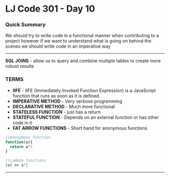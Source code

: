 # LJ Code 301 - Day 10

### Quick Summary
We should try to write code in a functional manner when contributing to a project however if we want to understand what is going on behind the scenes we should write code in an imperative way


---
**SQL JOINS** - allow us to query and combine multiple tables to create more robust results

### TERMS
 - **IIFE** - IIFE (Immediately Invoked Function Expression) is a JavaScript function that runs as soon as it is defined.
 - **IMPERATIVE METHOD** - Very verbose programming
 - **DECLARATIVE METHOD** - Much more functional
 - **STATELESS FUNCTION** - just has a return
 - **STATEFUL FUNCTION** - Depends on an external function or has other code in it
 - **FAT ARROW FUNCTIONS** - Short hand for anonymous functions

``` javascript
//Anonymous function
function(a){
  return a*2
}

//Lambda functions
(a) => a*2
```

---


